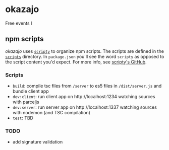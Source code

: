 okazajo
=======

Free events I


## npm scripts
_okazajo_ uses [`scripty`](https://github.com/testdouble/scripty) to organize
npm scripts. The scripts are defined in the [`scripts`](/scripts) directory.
In `package.json` you'll see the word `scripty` as opposed to the script
content you'd expect. For more info, see
[scripty's GitHub](https://github.com/testdouble/scripty).

### Scripts

- `build`: compile tsc files from `/server` to es5 files in `/dist/server.js` and bundle client app
- `dev:client`: run client app on http://localhost:1234 watching sources with parceljs
- `dev:server`: run server app on http://localhost:1337 watching sources with nodemon  (and TSC compilation)
- `test`: TBD

### TODO
 + add signature validation
